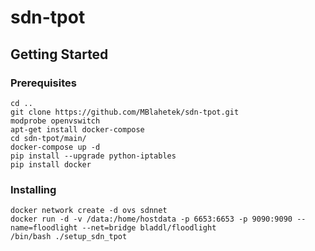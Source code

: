 # sdn-tpot



## Getting Started


### Prerequisites


```
cd ..
git clone https://github.com/MBlahetek/sdn-tpot.git
modprobe openvswitch
apt-get install docker-compose
cd sdn-tpot/main/
docker-compose up -d
pip install --upgrade python-iptables
pip install docker
```

### Installing

```
docker network create -d ovs sdnnet
docker run -d -v /data:/home/hostdata -p 6653:6653 -p 9090:9090 --name=floodlight --net=bridge bladdl/floodlight
/bin/bash ./setup_sdn_tpot
```

